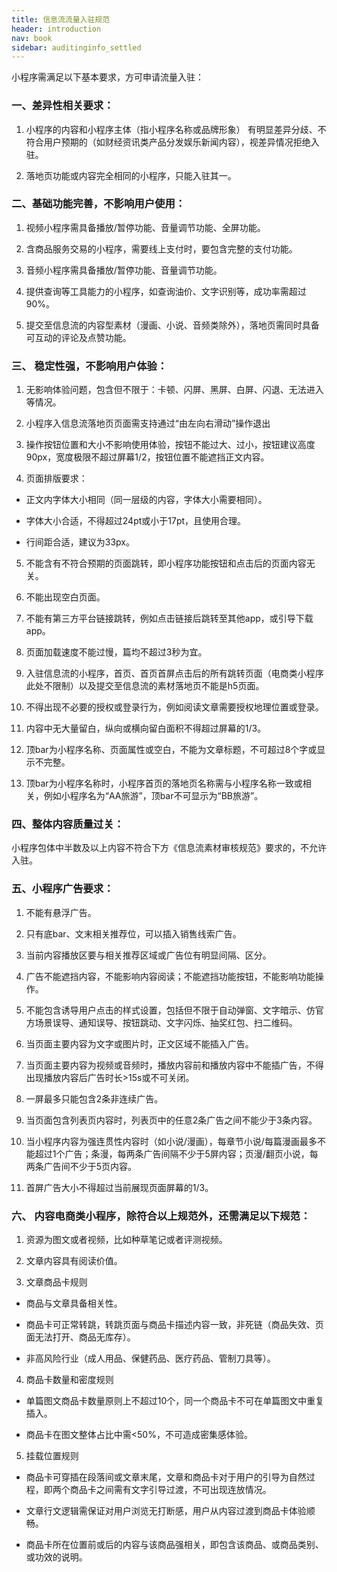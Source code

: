 ```yaml
---
title: 信息流流量入驻规范
header: introduction
nav: book
sidebar: auditinginfo_settled
---
```





小程序需满足以下基本要求，方可申请流量入驻：

### 一、差异性相关要求：

1.	小程序的内容和小程序主体（指小程序名称或品牌形象） 有明显差异分歧、不符合用户预期的（如财经资讯类产品分发娱乐新闻内容），视差异情况拒绝入驻。

2.	落地页功能或内容完全相同的小程序，只能入驻其一。

### 二、基础功能完善，不影响用户使用：

1.	视频小程序需具备播放/暂停功能、音量调节功能、全屏功能。

2.	含商品服务交易的小程序，需要线上支付时，要包含完整的支付功能。

3.	音频小程序需具备播放/暂停功能、音量调节功能。

4.	提供查询等工具能力的小程序，如查询油价、文字识别等，成功率需超过90%。

5.  提交至信息流的内容型素材（漫画、小说、音频类除外），落地页需同时具备可互动的评论及点赞功能。

### 三、 稳定性强，不影响用户体验：
1.	无影响体验问题，包含但不限于：卡顿、闪屏、黑屏、白屏、闪退、无法进入等情况。

2. 小程序入信息流落地页页面需支持通过“由左向右滑动”操作退出

3.	操作按钮位置和大小不影响使用体验，按钮不能过大、过小，按钮建议高度90px，宽度极限不超过屏幕1/2，按钮位置不能遮挡正文内容。

4.	页面排版要求：

  * 正文内字体大小相同（同一层级的内容，字体大小需要相同）。

  * 字体大小合适，不得超过24pt或小于17pt，且使用合理。

  * 行间距合适，建议为33px。	
5.	不能含有不符合预期的页面跳转，即小程序功能按钮和点击后的页面内容无关。

6.	不能出现空白页面。

7.	不能有第三方平台链接跳转，例如点击链接后跳转至其他app，或引导下载app。

8.	页面加载速度不能过慢，篇均不超过3秒为宜。

9.	入驻信息流的小程序，首页、首页首屏点击后的所有跳转页面（电商类小程序此处不限制）以及提交至信息流的素材落地页不能是h5页面。

10.	不得出现不必要的授权或登录行为，例如阅读文章需要授权地理位置或登录。

11.	内容中无大量留白，纵向或横向留白面积不得超过屏幕的1/3。

12.	顶bar为小程序名称、页面属性或空白，不能为文章标题，不可超过8个字或显示不完整。

13.	顶bar为小程序名称时，小程序首页的落地页名称需与小程序名称一致或相关，例如小程序名为“AA旅游”，顶bar不可显示为“BB旅游”。

### 四、整体内容质量过关：
小程序包体中半数及以上内容不符合下方《信息流素材审核规范》要求的，不允许入驻。

### 五、小程序广告要求：
1.	不能有悬浮广告。

2.	只有底bar、文末相关推荐位，可以插入销售线索广告。

3. 当前内容播放区要与相关推荐区域或广告位有明显间隔、区分。

4.	广告不能遮挡内容，不能影响内容阅读；不能遮挡功能按钮，不能影响功能操作。

5.	不能包含诱导用户点击的样式设置，包括但不限于自动弹窗、文字暗示、仿官方场景误导、通知误导、按钮跳动、文字闪烁、抽奖红包、扫二维码。

6.	当页面主要内容为文字或图片时，正文区域不能插入广告。

7.	当页面主要内容为视频或音频时，播放内容前和播放内容中不能插广告，不得出现播放内容后广告时长>15s或不可关闭。

8.	一屏最多只能包含2条非连续广告。

9.	当页面包含列表页内容时，列表页中的任意2条广告之间不能少于3条内容。

10.	当小程序内容为强连贯性内容时（如小说/漫画），每章节小说/每篇漫画最多不能超过1个广告；条漫，每两条广告间隔不少于5屏内容；页漫/翻页小说，每两条广告间不少于5页内容。

11.	首屏广告大小不得超过当前展现页面屏幕的1/3。

### 六、 内容电商类小程序，除符合以上规范外，还需满足以下规范：
1.	资源为图文或者视频，比如种草笔记或者评测视频。

2.	文章内容具有阅读价值。

3.	文章商品卡规则

  * 商品与文章具备相关性。

  * 商品卡可正常转跳，转跳页面与商品卡描述内容一致，非死链（商品失效、页面无法打开、商品无库存）。

  * 非高风险行业（成人用品、保健药品、医疗药品、管制刀具等）。

4.	商品卡数量和密度规则

  * 单篇图文商品卡数量原则上不超过10个，同一个商品卡不可在单篇图文中重复插入。

  * 商品卡在图文整体占比中需<50%，不可造成密集感体验。

5.	挂载位置规则

  * 商品卡可穿插在段落间或文章末尾，文章和商品卡对于用户的引导为自然过程，即两个商品卡之间需有文字引导过渡，不可出现连放情况。

  * 文章行文逻辑需保证对用户浏览无打断感，用户从内容过渡到商品卡体验顺畅。

  * 商品卡所在位置前或后的内容与该商品强相关，即包含该商品、或商品类别、或功效的说明。


